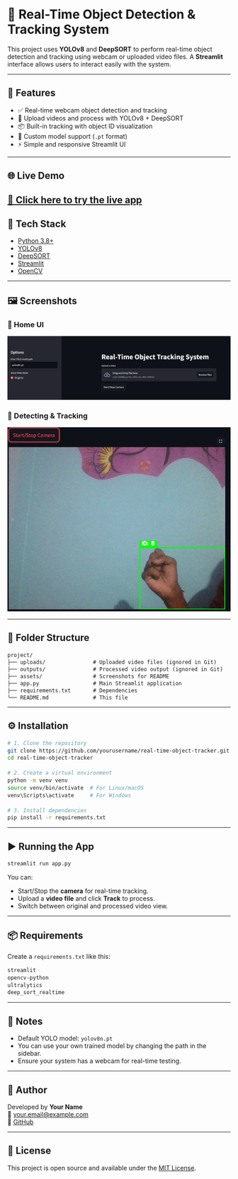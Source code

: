 
# 🎯 Real-Time Object Detection & Tracking System

This project uses **YOLOv8** and **DeepSORT** to perform real-time object detection and tracking using webcam or uploaded video files. A **Streamlit** interface allows users to interact easily with the system.

---

## 🚀 Features

- ✅ Real-time webcam object detection and tracking
- 🎥 Upload videos and process with YOLOv8 + DeepSORT
- 📦 Built-in tracking with object ID visualization
- 🧠 Custom model support (`.pt` format)
- ⚡ Simple and responsive Streamlit UI
  
---
## 🌐 Live Demo

[🔗 Click here to try the live app](https://object-detector-tracker.streamlit.app)
---

## 🧰 Tech Stack

- [Python 3.8+](https://www.python.org/)
- [YOLOv8](https://github.com/ultralytics/ultralytics)
- [DeepSORT](https://github.com/mikel-brostrom/Yolov5_DeepSort_Pytorch)
- [Streamlit](https://streamlit.io/)
- [OpenCV](https://opencv.org/)

---

## 🖼️ Screenshots

### 🔹 Home UI
![Home](assets/ui_home.png)

### 🔹 Detecting & Tracking 
![Upload](assets/live-tracking.png)


---

## 📁 Folder Structure

```
project/
├── uploads/               # Uploaded video files (ignored in Git)
├── outputs/               # Processed video output (ignored in Git)
├── assets/                # Screenshots for README
├── app.py                 # Main Streamlit application
├── requirements.txt       # Dependencies
└── README.md              # This file
```

---

## ⚙️ Installation

```bash
# 1. Clone the repository
git clone https://github.com/yourusername/real-time-object-tracker.git
cd real-time-object-tracker

# 2. Create a virtual environment
python -m venv venv
source venv/bin/activate  # For Linux/macOS
venv\Scripts\activate     # For Windows

# 3. Install dependencies
pip install -r requirements.txt
```

---

## ▶️ Running the App

```bash
streamlit run app.py
```

You can:
- Start/Stop the **camera** for real-time tracking.
- Upload a **video file** and click **Track** to process.
- Switch between original and processed video view.

---

## 📦 Requirements

Create a `requirements.txt` like this:

```txt
streamlit
opencv-python
ultralytics
deep_sort_realtime
```

---


## 📌 Notes

- Default YOLO model: `yolov8n.pt`
- You can use your own trained model by changing the path in the sidebar.
- Ensure your system has a webcam for real-time testing.

---

## 🙌 Author

Developed by **Your Name**  
📧 your.email@example.com  
🔗 [GitHub](https://github.com/yourusername)

---

## 📄 License

This project is open source and available under the [MIT License](LICENSE).
